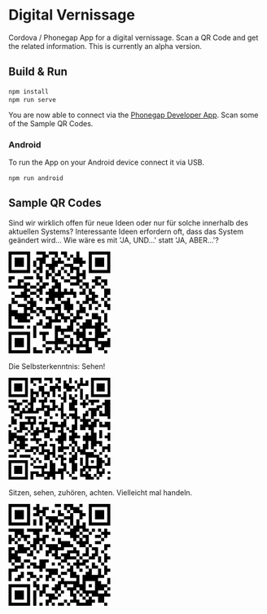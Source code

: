 # Digital Vernissage
Cordova / Phonegap App for a digital vernissage. Scan a QR Code and get the related information. 
This is currently an alpha version.

## Build & Run
    
    npm install
    npm run serve
    
You are now able to connect via the [Phonegap Developer App](https://play.google.com/store/apps/details?id=com.adobe.phonegap.app). Scan some of the Sample QR Codes.

### Android
To run the App on your Android device connect it via USB.
    
    npm run android
    
## Sample QR Codes

Sind wir wirklich offen für neue Ideen oder nur für solche innerhalb des aktuellen Systems? Interessante Ideen erfordern oft, dass das System geändert wird... Wie wäre es mit 'JA, UND...' statt 'JA, ABER...'?

<img src="resources/innovation_qr.png" alt="https://weedocare.eknoes.de/#innovation" width="200px" height="200px"/>

Die Selbsterkenntnis: Sehen!

<img src="resources/sehen_qr.png" alt="https://weedocare.eknoes.de/#sehen" width="200px" height="200px"/>

Sitzen,  sehen,  zuhören,  achten.  Vielleicht  mal  handeln.

<img src="resources/sitzen_qr.png" alt="https://weedocare.eknoes.de/#sitzen" width="200px" height="200px"/>
